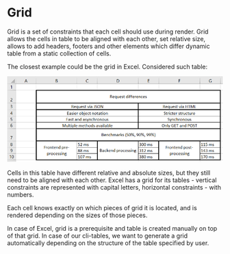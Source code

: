 # Grid
Grid is a set of constraints that each cell should use during render. Grid allows the cells in table to be aligned with each other, set relative size, allows to add headers, footers and other elements which differ dynamic table from a static collection of cells.

The closest example could be the grid in Excel. Considered such table:

![Excel table.png](Excel%20table.png)

Cells in this table have different relative and absolute sizes, but they still need to be aligned with each other. Excel has a grid for its tables - vertical constraints are represented with capital letters, horizontal constraints - with numbers.

Each cell knows exactly on which pieces of grid it is located, and is rendered depending on the sizes of those pieces.

In case of Excel, grid is a prerequisite and table is created manually on top of that grid. In case of our cli-tables, we want to generate a grid automatically depending on the structure of the table specified by user.
